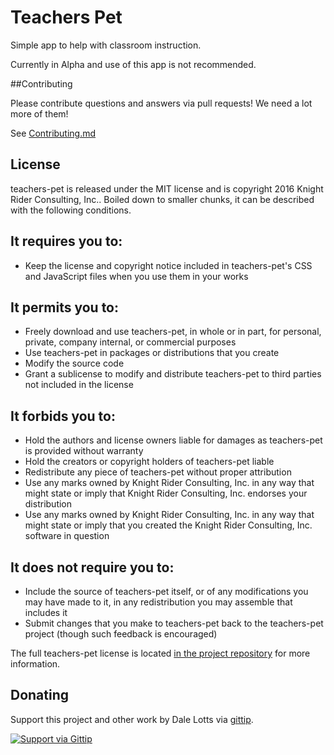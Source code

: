 Teachers Pet
============

Simple app to help with classroom instruction.

Currently in Alpha and use of this app is not recommended.


##Contributing

Please contribute questions and answers via pull requests! We need a lot more of them!

See [Contributing.md](https://github.com/dalelotts/teachers-pet/blob/master/.github/contributing.md)

## License

teachers-pet is released under the MIT license and is copyright 2016 Knight Rider Consulting, Inc.. Boiled down to smaller chunks, it can be described with the following conditions.

## It requires you to:

* Keep the license and copyright notice included in teachers-pet's CSS and JavaScript files when you use them in your works

## It permits you to:

* Freely download and use teachers-pet, in whole or in part, for personal, private, company internal, or commercial purposes
* Use teachers-pet in packages or distributions that you create
* Modify the source code
* Grant a sublicense to modify and distribute teachers-pet to third parties not included in the license

## It forbids you to:

* Hold the authors and license owners liable for damages as teachers-pet is provided without warranty
* Hold the creators or copyright holders of teachers-pet liable
* Redistribute any piece of teachers-pet without proper attribution
* Use any marks owned by Knight Rider Consulting, Inc. in any way that might state or imply that Knight Rider Consulting, Inc. endorses your distribution
* Use any marks owned by Knight Rider Consulting, Inc. in any way that might state or imply that you created the Knight Rider Consulting, Inc. software in question

## It does not require you to:

* Include the source of teachers-pet itself, or of any modifications you may have made to it, in any redistribution you may assemble that includes it
* Submit changes that you make to teachers-pet back to the teachers-pet project (though such feedback is encouraged)

The full teachers-pet license is located [in the project repository](https://github.com/dalelotts/teachers-pet/blob/master/LICENSE) for more information.


## Donating
Support this project and other work by Dale Lotts via [gittip][gittip-dalelotts].

[![Support via Gittip][gittip-badge]][gittip-dalelotts]

[gittip-badge]: https://rawgithub.com/twolfson/gittip-badge/master/dist/gittip.png
[gittip-dalelotts]: https://www.gittip.com/dalelotts/

[license-image]: http://img.shields.io/badge/license-MIT-blue.svg?style=flat
[license-url]: LICENSE
